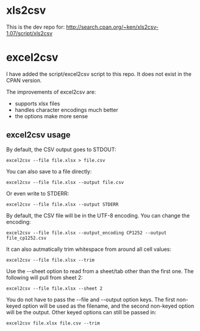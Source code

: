 xls2csv
=======

This is the dev repo for:
http://search.cpan.org/~ken/xls2csv-1.07/script/xls2csv

excel2csv
=========

I have added the script/excel2csv script to this repo.
It does not exist in the CPAN version.

The improvements of excel2csv are:

* supports xlsx files
* handles character encodings much better
* the options make more sense

excel2csv usage
---------------

By default, the CSV output goes to STDOUT:

    excel2csv --file file.xlsx > file.csv
    
You can also save to a file directly:

    excel2csv --file file.xlsx --output file.csv
    
Or even write to STDERR:

    excel2csv --file file.xlsx --output STDERR

By default, the CSV file will be in the UTF-8 encoding.
You can change the encoding:

    excel2csv --file file.xlsx --output_encoding CP1252 --output file_cp1252.csv

It can also autmatically trim whitespace from around all cell values:

    excel2csv --file file.xlsx --trim

Use the --sheet option to read from a sheet/tab other than the first one. The following will pull from sheet 2:

    excel2csv --file file.xlsx --sheet 2

You do not have to pass the --file and --output option keys. The first non-keyed option will be used as the filename, and the second non-keyed option will be the output. Other keyed options can still be passed in:

    excel2csv file.xlsx file.csv --trim

